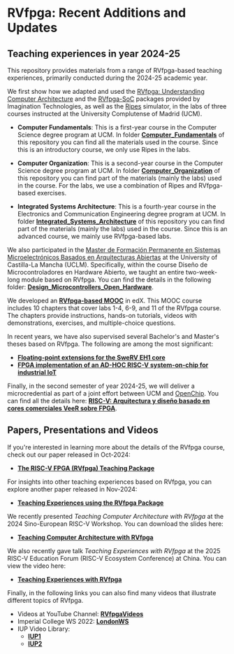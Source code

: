 # RVfpga: Recent Additions and Updates

## Teaching experiences in year 2024-25
This repository provides materials from a range of RVfpga-based teaching experiences, primarily conducted during the 2024-25 academic year.

We first show how we adapted and used the [RVfpga: Understanding Computer Architecture](https://university.imgtec.com/rvfpga-el2-v3-0-english-downloads-page/) and the [RVfpga-SoC](https://university.imgtec.com/rvfpgasoc-download-page-en/) packages provided by Imagination Technologies, as well as the [Ripes](https://github.com/mortbopet/Ripes) simulator, in the labs of three courses instructed at the University Complutense of Madrid (UCM).

+ **Computer Fundamentals**: This is a first-year course in the Computer Science degree program at UCM. In folder **[Computer_Fundamentals](https://github.com/artecs-group/RVfpga-sim-addons/tree/main/Computer_Fundamentals)** of this repository you can find all the materials used in the course. Since this is an introductory course, we only use Ripes in the labs.

+ **Computer Organization**: This is a second-year course in the Computer Science degree program at UCM. In folder **[Computer_Organization](https://github.com/artecs-group/RVfpga-sim-addons/tree/main/Computer_Organization)** of this repository you can find part of the materials (mainly the labs) used in the course. For the labs, we use a combination of Ripes and RVfpga-based exercises.

+ **Integrated Systems Architecture**: This is a fourth-year course in the Electronics and Communication Engineering degree program at UCM. In folder **[Integrated_Systems_Architecture](https://github.com/artecs-group/RVfpga-sim-addons/tree/main/Integrated_Systems_Architecture)** of this repository you can find part of the materials (mainly the labs) used in the course. Since this is an advanced course, we mainly use RVfpga-based labs.

We also participated in the [Master de Formación Permanente en Sistemas Microelectrónicos Basados en Arquitecturas Abiertas](https://www.uclm.es/estudios/propios/master-formacion-permanente-sistemas-microelectricos-basados-arquitecturas-abiertas) at the University of Castilla-La Mancha (UCLM). Specifically, within the course Diseño de Microcontroladores en Hardware Abierto, we taught an entire two-week-long module based on RVfpga. You can find the details in the following folder: **[Design_Microcontrollers_Open_Hardware](https://github.com/artecs-group/RVfpga-sim-addons/tree/main/Design_Microcontrollers_Open_Hardware)**.

We developed an **[RVfpga-based MOOC](https://www.edx.org/learn/computer-programming/the-linux-foundation-computer-architecture-with-an-industrial-risc-v-core)** in edX. This MOOC course includes 10 chapters that cover labs 1-4, 6-9, and 11 of the RVfpga course. The chapters provide instructions, hands-on tutorials, videos with demonstrations, exercises, and multiple-choice questions.

In recent years, we have also supervised several Bachelor's and Master's theses based on RVfpga. The following are among the most significant:
+ **[Floating-point extensions for the SweRV EH1 core](https://docta.ucm.es/entities/publication/274f1b3a-c564-464d-8066-ef9aa4ae3c10)**
+ **[FPGA implementation of an AD-HOC RISC-V system-on-chip for industrial IoT](https://docta.ucm.es/entities/publication/9298fbe5-cabd-40a0-bec5-0501290c30d1)**

Finally, in the second semester of year 2024-25, we will deliver a microcredential as part of a joint effort between UCM and [OpenChip](https://openchip.com/). You can find all the details here: **[RISC-V: Arquitectura y diseño basado en cores comerciales VeeR sobre FPGA](https://riscv.fdi.ucm.es/)**.



## Papers, Presentations and Videos
If you're interested in learning more about the details of the RVfpga course, check out our paper released in Oct-2024: 

* **[The RISC-V FPGA (RVfpga) Teaching Package](https://www.authorea.com/doi/full/10.36227/techrxiv.172978275.56140460)** 

For insights into other teaching experiences based on RVfpga, you can explore another paper released in Nov-2024: 

* **[Teaching Experiences using the RVfpga Package](http://arxiv.org/abs/2411.14954)**

We recently presented *Teaching Computer Architecture with RVfpga* at the 2024 Sino-European RISC-V Workshop. You can download the slides here:

* **[Teaching Computer Architecture with RVfpga](https://drive.google.com/file/d/1JlivSs5iZqpF1h7p_dbInBxkeEg9aDwf/view?usp=drive_link)**

We also recently gave talk *Teaching Experiences with RVfpga* at the 2025 RISC-V Education Forum (RISC-V Ecosystem Conference) at China. You can view the video here:

* **[Teaching Experiences with RVfpga](https://youtu.be/gUCAdCwOHEc)**

Finally, in the following links you can also find many videos that illustrate different topics of RVfpga.

  - Videos at YouTube Channel: **[RVfpgaVideos](https://www.youtube.com/@RVfpgaVideos)**
  - Imperial College WS 2022: **[LondonWS](https://youtube.com/playlist?list=PLnOXj03cuJjkes1OIMa8SFyn1yKQQY8aD&si=mNLqXXbtPnbuobof)**
  - IUP Video Library:
      - **[IUP1](https://youtube.com/playlist?list=PLnOXj03cuJjnip1WRJrUHNvm-80zSSfUC&si=-NR59bFEMBDF9kjs)**
      - **[IUP2](https://youtube.com/playlist?list=PLnOXj03cuJjn7ecksWZEwCe8LVR-PDgud&si=xdQEoILML6WQMnjC)**
